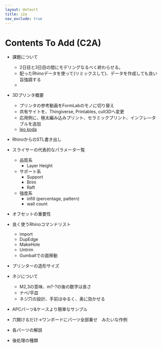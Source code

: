 ```yaml
---
layout: default
title: c2a
nav_exclude: true
---
```


# Contents To Add (C2A)

- 課題について
    - 2日目と3日目の間にモデリングなるべく終わらせる。
    - 配ったRhinoデータを使って(リミックスして)、データを作成しても良い旨強調する
    - 

- 3Dプリンタ概要
    - プリンタの参考動画をFormLabのモノに切り替え
    - 共有サイトを、Thingiverse, Printables, cult3Dへ変更
    - 応用例に、極太編み込みプリント、セラミックプリント、インフレ―タブルを追加
    - [leo koda](https://www.instagram.com/leo_kooda/)

- RhinoからのSTL書き出し

- スライサーの代表的なパラメータ一覧
    - 品質系
        - Layer Height
    - サポート系
        - Support
        - Brim
        - Raft
    - 強度系
        - infill (percentage, pattern)
        - wall count

- オフセットの重要性

- 良く使うRhinoコマンドリスト
    - import
    - DupEdge
    - MakeHole
    - Untrim
    - Gumballでの面移動

- プリンターの造形サイズ

- ネジについて
    - M2,3の意味、m?-?の後の数字は長さ
    - ナベ/平皿
    - ネジ穴の設計、手前はゆるく、奥に効かせる

- APCパーツ&ケースより簡単なサンプル
 - 穴開けるだけ→ワンボードにパーツ全部乗せ　みたいな作例

- 各パーツの解説

- 後処理の種類
